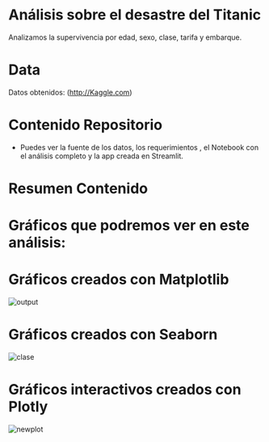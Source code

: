 # Análisis sobre el desastre del Titanic

Analizamos la supervivencia por edad, sexo, clase, tarifa y embarque.


# Data
Datos obtenidos: (http://Kaggle.com)

# Contenido Repositorio
- Puedes ver la fuente de los datos, los requerimientos , el Notebook con el análisis completo y la app creada en Streamlit. 

# Resumen Contenido

# Gráficos que podremos ver en este análisis:

# Gráficos creados con Matplotlib
![output](https://user-images.githubusercontent.com/123492666/222980645-1e03a577-4e6a-40b7-91ed-6b793da23d60.png)

# Gráficos creados con Seaborn
![clase](https://user-images.githubusercontent.com/123492666/222980675-6a6a9d7f-b8e1-465c-9e3a-878d10fb40e2.png)

# Gráficos interactivos creados con Plotly
![newplot](https://user-images.githubusercontent.com/123492666/222980703-a20b86a1-c1a4-4a24-b192-1b1aa1b49ab6.png)
